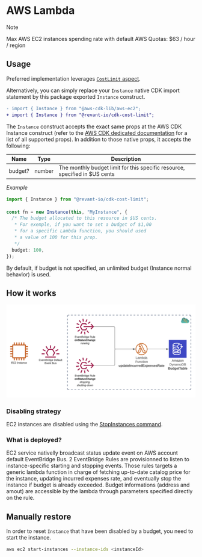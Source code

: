 # AWS Lambda

> [!NOTE]
> Max AWS EC2 instances spending rate with default AWS Quotas: $63 / hour / region

## Usage

Preferred implementation leverages [`CostLimit` aspect](./constructs.md#costlimit-aspect).

Alternatively, you can simply replace your `Instance` native CDK import statement by this package exported `Instance` construct.

```diff
- import { Instance } from "@aws-cdk-lib/aws-ec2";
+ import { Instance } from "@revant-io/cdk-cost-limit";
```

The `Instance` construct accepts the exact same props at the AWS CDK Instance construct (refer to the [AWS CDK dedicated documentation](https://docs.aws.amazon.com/cdk/api/v2/docs/aws-cdk-lib.aws_ec2.Instance.html) for a list of all supported props). In addition to those native props, it accepts the following:

| Name    | Type   | Description                                                                 |
| ------- | ------ | --------------------------------------------------------------------------- |
| budget? | number | The monthly budget limit for this specific resource, specified in $US cents |

_Example_

```typescript
import { Instance } from "@revant-io/cdk-cost-limit";

const fn = new Instance(this, "MyInstance", {
  /* The budget allocated to this resource in $US cents.
   * For exemple, if you want to set a budget of $1,00
   * for a specific Lambda function, you should used
   * a value of 100 for this prop.
   */
  budget: 100,
});
```

By default, if budget is not specified, an unlimited budget (Instance normal behavior) is used.

## How it works

![EC2 architecture](../images/ec2.png)

### Disabling strategy

EC2 instances are disabled using the [StopInstances command](https://docs.aws.amazon.com/AWSEC2/latest/APIReference/API_StopInstances.html).
### What is deployed?

EC2 service nativelly broadcast status update event on AWS account default EventBridge Bus. 2 EventBridge Rules are provisionned to listen to instance-specific starting and stopping events. Those rules targets a generic lambda function in charge of fetching up-to-date catalog price for the instance, updating incurred expenses rate, and eventually stop the instance if budget is already exceeded. Budget informations (address and amout) are accessible by the lambda through parameters specified directly on the rule.

## Manually restore

In order to reset `Instance` that have been disabled by a budget, you need to start the instance.

```sh
aws ec2 start-instances --instance-ids <instanceId>
```

